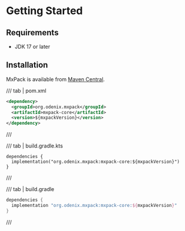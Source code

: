# Getting Started

## Requirements

* JDK 17 or later

## Installation

MxPack is available from [Maven Central](https://central.sonatype.com/namespace/org.odenix.mxpack).

/// tab | pom.xml
```xml
<dependency>
  <groupId>org.odenix.mxpack</groupId>
  <artifactId>mxpack-core</artifactId>
  <version>${mxpackVersion}</version>
</dependency>
```
///

/// tab | build.gradle.kts
```{.kotlin}
dependencies {
  implementation("org.odenix.mxpack:mxpack-core:${mxpackVersion}")
}
```
///

/// tab | build.gradle
```groovy
dependencies {
  implementation "org.odenix.mxpack:mxpack-core:${mxpackVersion}"
}
```
///
